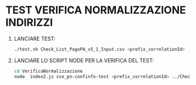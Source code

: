 # TEST VERIFICA NORMALIZZAZIONE INDIRIZZI

1. LANCIARE TEST:
   ```bash
   ./test.sh Check_List_PagoPA_v5_1_Input.csv <prefix_correlationId>
   ```
2. LANCIARE LO SCRIPT NODE PER LA VERIFICA DEL TEST:
   ```bash
   cd VerificaNormalizzazione
   node  index2.js sso_pn-confinfo-test <prefix_correlationId> ../Check_List_PagoPA_v5_1_Atteso.csv
   ```